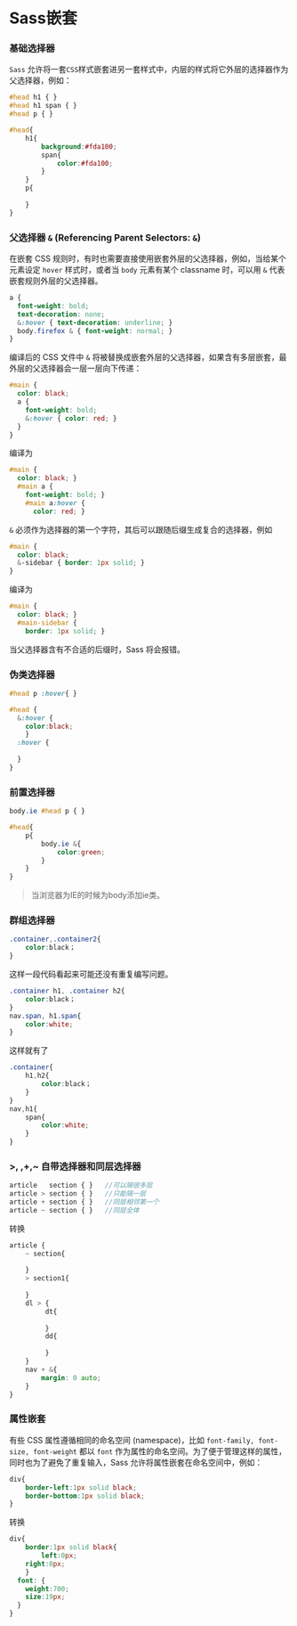 # Sass嵌套

### 基础选择器

`Sass` 允许将一套` CSS `样式嵌套进另一套样式中，内层的样式将它外层的选择器作为父选择器，例如：

```scss
#head h1 { }
#head h1 span { }
#head p { }
```

```scss
#head{
	h1{
		background:#fda100;
		span{
			color:#fda100;
		}
	}
	p{
		
	}
}
```

### 父选择器 `&` (Referencing Parent Selectors: `&`)

在嵌套 CSS 规则时，有时也需要直接使用嵌套外层的父选择器，例如，当给某个元素设定 `hover` 样式时，或者当 `body` 元素有某个 classname 时，可以用 `&` 代表嵌套规则外层的父选择器。

```scss
a {
  font-weight: bold;
  text-decoration: none;
  &:hover { text-decoration: underline; }
  body.firefox & { font-weight: normal; }
}
```

编译后的 CSS 文件中 `&` 将被替换成嵌套外层的父选择器，如果含有多层嵌套，最外层的父选择器会一层一层向下传递：

```scss
#main {
  color: black;
  a {
    font-weight: bold;
    &:hover { color: red; }
  }
}
```

编译为

```css
#main {
  color: black; }
  #main a {
    font-weight: bold; }
    #main a:hover {
      color: red; }
```

`&` 必须作为选择器的第一个字符，其后可以跟随后缀生成复合的选择器，例如

```scss
#main {
  color: black;
  &-sidebar { border: 1px solid; }
}
```

编译为

```css
#main {
  color: black; }
  #main-sidebar {
    border: 1px solid; }
```

当父选择器含有不合适的后缀时，Sass 将会报错。

### 伪类选择器

```scss
#head p :hover{ }
```

```scss
#head {
  &:hover {
    color:black;
	}
  :hover {
    
  }
}

```

### 前置选择器

```scss
body.ie #head p { }
```

```scss
#head{ 
    p{
        body.ie &{
            color:green;
        }
    }
}
```

> 当浏览器为IE的时候为body添加ie类。

### 群组选择器

```scss
.container,.container2{
	color:black；
}
```

这样一段代码看起来可能还没有重复编写问题。

```scss
.container h1, .container h2{
	color:black；
}
nav.span, h1.span{
    color:white;
}
```

这样就有了

```scss
.container{
	h1,h2{
		color:black；
	}
}
nav,h1{
	span{
		color:white;
	}
}
```

### \>,  ,+,~ 自带选择器和同层选择器

```scss
article   section { }	//可以隔很多层
article > section { }	//只能隔一层
article + section { }	//同层相邻第一个
article ~ section { }	//同层全体
```

转换

```scss
article {
	~ section{
	
	}
	> section1{
	
	}
	dl > {
		 dt{
			
		 }
		 dd{
		
		 }
	}
	nav + &{
		margin: 0 auto;
	}
}
```

### 属性嵌套

有些 CSS 属性遵循相同的命名空间 (namespace)，比如 `font-family, font-size, font-weight` 都以 `font` 作为属性的命名空间。为了便于管理这样的属性，同时也为了避免了重复输入，Sass 允许将属性嵌套在命名空间中，例如：

```scss
div{
	border-left:1px solid black;
	border-bottom:1px solid black;
}
```

转换

```scss
div{
	border:1px solid black{
		left:0px;
    right:0px;
	}
  font: {
    weight:700;
    size:19px;
  }
}
```

